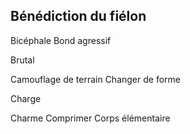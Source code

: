 ## Bénédiction du fiélon

Bicéphale
Bond agressif

Brutal

Camouflage de terrain
Changer de forme

Charge

Charme
Comprimer
Corps élémentaire
